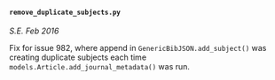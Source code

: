 #### ```remove_duplicate_subjects.py```
*S.E. Feb 2016*

Fix for issue 982, where append in ```GenericBibJSON.add_subject()``` was
creating duplicate subjects each time ```models.Article.add_journal_metadata()```
was run.
